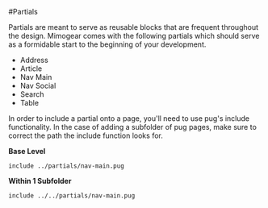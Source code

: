 #Partials

Partials are meant to serve as reusable blocks that are frequent throughout the design. Mimogear comes with the following partials which should serve as a formidable start to the beginning of your development.

* Address
* Article
* Nav Main
* Nav Social
* Search
* Table

In order to include a partial onto a page, you'll need to use pug's include functionality. In the case of adding a subfolder of pug pages, make sure to correct the path the include function looks for.

**Base Level**

```pug
include ../partials/nav-main.pug
```

**Within 1 Subfolder**

```pug
include ../../partials/nav-main.pug
```
